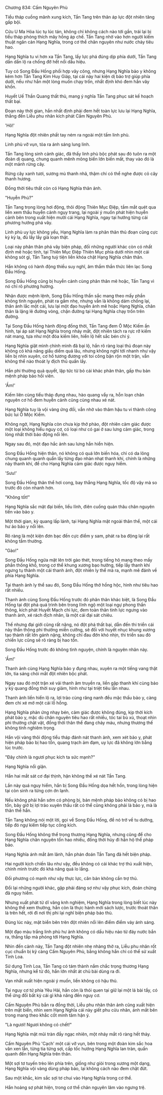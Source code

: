 




Chương 834: Cấm Nguyên Phù


Tiểu tháp cuồng mãnh xung kích, Tần Tang trên thân áp lực đột nhiên tăng gấp bội.

Cửu U Ma Hỏa lúc tụ lúc tán, không chỉ không cách nào tới gần, trái lại bị tiểu tháp phóng thích mây hồng áp chế. Tần Tang nhờ vào hơn người kiếm thuật ngăn cản Hạng Nghĩa, trong cơ thể chân nguyên như nước chảy tiêu hao.

Hạng Nghĩa tu vi hơn xa Tần Tang, lấy lực phá đúng dịp phía dưới, Tần Tang dần dần lộ ra chống đỡ hết nổi dấu hiệu.

Tuy có Song Đầu Hống phối hợp vây công, nhưng Hạng Nghĩa bảo y không kém hơn Tần Tang Kim Huy Giáp, tại cái này hai kiện dị bảo trợ giúp phía dưới, nếu như hắn một lòng muốn chạy trốn, nhất định khó đem hắn vây khốn.

Huyết Uế Thần Quang thất thủ, mang ý nghĩa Tần Tang phục sát kế hoạch thất bại.

Đoạn này thời gian, hắn nhất định phải đem hết toàn lực lưu lại Hạng Nghĩa, thẳng đến Liễu phu nhân kích phát Cấm Nguyên Phù.

'Hô!'

Hạng Nghĩa đột nhiên phất tay ném ra ngoài một tấm linh phù.

Linh phù vỡ vụn, tỏa ra ánh sáng lung linh.

Tần Tang lòng sinh cảnh giác, đã thấy linh phù bộc phát sau đó tuôn ra một đoàn dị quang, chung quanh mênh mông biển lớn biến mất, thay vào đó là một mảnh rừng cây.

Rừng cây xanh tươi, sương mù thanh nhã, thậm chí có thể nghe được cỏ cây thanh hương.

Đồng thời tiêu thất còn có Hạng Nghĩa thân ảnh.

"Huyễn Phù?"

Tần Tang trong lòng hơi động, thôi động Thiên Mục Điệp, tầm mắt quét qua liền xem thấu huyễn cảnh ngụy trang, lại ngoài ý muốn phát hiện huyễn cảnh bên trong xuất hiện mười cái Hạng Nghĩa, ngay tại hướng từng cái phương hướng phá vây.

Linh phù uy lực không yếu, Hạng Nghĩa làm ra phân thân thủ đoạn cũng cực kỳ kỳ lạ, đủ lấy lấy giả loạn thật.

Loại này phân thân phá vây biện pháp, đối những người khác còn có nhất định mê hoặc tính, tại Thiên Mục Điệp Thiên Mục phía dưới nhìn một cái không sót gì, Tần Tang tuỳ tiện liền khóa chặt Hạng Nghĩa chân thân.

Hắn không có hành động thiếu suy nghĩ, âm thầm thần thức liên lạc Song Đầu Hống.

Song Đầu Hống cũng bị huyễn cảnh cùng phân thân mê hoặc, Tần Tang vì nó chỉ rõ phương hướng.

Nhận được mệnh lệnh, Song Đầu Hống thần sắc mang theo mấy phần không tình nguyện, phát ra gầm nhẹ, nhưng vẫn là không dám chống lại, thân ảnh lắc một cái, lưu lại một đạo huyễn ảnh mê hoặc Hạng Nghĩa, chân thân là lặng lẽ đường vòng, chặn đường tại Hạng Nghĩa chạy trốn trên đường.

Tại Song Đầu Hống hành động đồng thời, Tần Tang đem Ô Mộc Kiếm ẩn hình, tại áp sát Hạng Nghĩa trong nháy mắt, đột nhiên tách ra rực rỡ kiếm nát mang, tựa như một đóa kiếm liên, hiển lộ hết sắc bén chi ý.

Hạng Nghĩa giật mình chính mình đã bại lộ, hắn rõ ràng loại thủ đoạn này không có khả năng giấu diếm quá lâu, nhưng không nghĩ tới nhanh như vậy liền bị nhìn xuyên, cơ hồ tương đương với toi công bận rộn một trận, vẫn không thể nào thoát ly địch thủ quấn lấy.

Hắn phi thường quả quyết, lập tức từ bỏ cái khác phân thân, gấp thu bản mệnh pháp bảo hồi viên.

'Ầm!'

Kiếm liên cùng tiểu tháp đụng nhau, hào quang vẩy ra, hỗn loạn chân nguyên cơ hồ đem huyễn cảnh cũng cùng nhau xé nát.

Hạng Nghĩa tuy là vội vàng ứng đối, vẫn nhờ vào thâm hậu tu vi thành công bức lui Ô Mộc Kiếm.

Không ngờ, Hạng Nghĩa còn chưa kịp thở phào, đột nhiên cảm giác được một loại không hiểu nguy cơ, có loại như có gai ở sau lưng cảm giác, trong lòng nhất thời báo động nổi lên.

Ngay sau đó, một đạo hắc ảnh sau lưng hắn hiển hiện.

Song Đầu Hống hiện thân, nó không có quá lớn biến hóa, chỉ có da lông chung quanh quanh quẩn lấy từng đạo nhàn nhạt thanh khí, chính là những này thanh khí, để cho Hạng Nghĩa cảm giác được nguy hiểm.

'Sưu!'

Song Đầu Hống thân thể hơi cong, bay thẳng Hạng Nghĩa, tốc độ vậy mà so trước đó còn nhanh hơn.

"Không tốt!"

Hạng Nghĩa sắc mặt đại biến, liều lĩnh, điên cuồng quán thâu chân nguyên tiến vào bảo y.

Một thời gian, kỳ quang lấp lánh, tại Hạng Nghĩa mặt ngoài thân thể, một cái hư ảo bảo y nổi lên.

Rõ ràng là một kiện đơn bạc đến cực điểm y sam, phát ra ba động lại rất không tầm thường.

"Gào!"

Song Đầu Hống ngửa mặt lên trời gào thét, trong tiếng hô mang theo mấy phần thống khổ, trong cơ thể khung xương bạo hưởng, tiếp lấy thanh khí ngưng tụ thành một cái thanh ảnh, đột nhiên ly thể mà ra, mạnh mẽ đánh về phía Hạng Nghĩa.

Tại thanh ảnh ly thể sau đó, Song Đầu Hống thở hồng hộc, hình như tiêu hao rất nhiều.

Thanh ảnh cùng Song Đầu Hống trước đó phân thân khác biệt, là Song Đầu Hống tại đột phá quá trình bên trong lĩnh ngộ một loại ngự phong thần thông, kích phát Huyết Mạch chi lực, đem toàn thân tinh lực ngưng vào thanh ảnh, xé rách địch nhân, là một cái đại sát chiêu.

Thế nhưng đại giới cũng rất nặng, nó đột phá thất bại, dẫn đến thi triển cái này thần thông phi thường miễn cưỡng, sẽ đối với huyết nhục khung xương tạo thành rất lớn gánh nặng, không chỉ đau đớn khó nhịn, thi triển sau đó chiến lực cũng sẽ rõ ràng bị hao tổn.

Song Đầu Hống trước đó không tình nguyện, chính là nguyên nhân này.

'Ầm!'

Thanh ảnh cùng Hạng Nghĩa bảo y đụng nhau, xuyên ra một tiếng vang thật lớn, tia sáng chói mắt đột nhiên bộc phát.

Ngay sau đó một trận xé vải thanh âm truyền ra, liền gặp thanh khí cùng bảo y kỳ quang đồng thời suy giảm, hình như tại triệt tiêu lẫn nhau.

Thanh ảnh liền hiển lộ ra, lợi trảo cùng răng nanh đều mặc thấu bảo y, càng đem chi xé mở một cái lỗ hổng.

Hạng Nghĩa phản ứng nhạy bén, cảm giác được không đúng, kịp thời kích phát bảo y, mặc dù chân nguyên tiêu hao rất nhiều, tóc tai bù xù, thoạt nhìn phi thường chật vật, đồng thời thân thể đang chảy máu, nhưng thương thế không tính nghiêm trọng.

Hắn vội vàng thôi động tiểu tháp đánh nát thanh ảnh, xem xét bảo y, phát hiện pháp bảo bị hao tổn, quang trạch ảm đạm, uy lực đã không lớn bằng lúc trước.

"Đây chính là ngươi phục kích ta sức mạnh?"

Hạng Nghĩa nổi giận.

Hắn hai mắt sát cơ đại thịnh, hận không thể xé nát Tần Tang.

Lần này quá nguy hiểm, hắn bị Song Đầu Hống dọa hết hồn, trong lòng hiện tại còn sinh ra từng cơn ớn lạnh.

Nếu không phải hắn sớm có phòng bị, bản mệnh pháp bảo không có bị hao tổn, bây giờ bị lợi trảo xuyên thấu rất có thể cũng không phải là bảo y, mà là thân thể hắn.

Tần Tang không nói một lời, gọi về Song Đầu Hống, để nó trở về tu dưỡng, tiếp đó ngự kiếm tiếp tục công kích.

Song Đầu Hống không thể trọng thương Hạng Nghĩa, nhưng cũng để cho Hạng Nghĩa chân nguyên tổn hao nhiều, đồng thời hủy đi hắn hộ thể pháp bảo.

Hạng Nghĩa ánh mắt âm lãnh, hắn phán đoán Tần Tang đã hết biện pháp.

Hai người kịch chiến lâu như vậy, đều không có cái khác trợ thủ xuất hiện, chính mình trước đó khả năng quá lo lắng.

Đối phương có mạnh như vậy thực lực, căn bản không cần trợ thủ.

Đổi lại những người khác, gặp phải đáng sợ như vậy phục kích, đoán chừng đã nguy hiểm.

Nhưng xuất phát từ dĩ vãng knh nghiệm, Hạng Nghĩa trong lòng biết lúc này không thể xem thường, hắn còn là thực hành mới sách lược, trước thoát thân là trên hết, rời đi nơi thị phi lại nghĩ biện pháp báo thù.

Đúng lúc này, mặt biển bên trên đột nhiên nổi lên điểm điểm vảy ánh sáng.

Một đạo màu trắng linh phù hư ảnh không có dấu hiệu nào từ đáy nước bắn ra, thẳng tắp mà phóng tới Hạng Nghĩa.

Nhìn đến cảnh này, Tần Tang đột nhiên nhẹ nhàng thở ra, Liễu phu nhân rốt cục chuẩn bị kỹ càng Cấm Nguyên Phù, bằng không hắn chỉ có thể sử xuất Tinh Loa.

Sử dụng Tinh Loa, Tần Tang có tám thành nắm chắc trọng thương Hạng Nghĩa, nhưng kể từ đó, hắn lớn nhất át chủ bài dùng ra đi.

Vạn nhất xuất hiện ngoài ý muốn, liền không có hậu thủ.

Tại nguy cơ tứ phía Yêu Hải, hắn còn là thói quen tại giữ lại một lá bài tẩy, có thể ứng đối bất kỳ cái gì khả năng đến nguy cơ.

Cấm Nguyên Phù bắn ra đồng thời, Liễu phu nhân thân ảnh cũng xuất hiện trên mặt biển, nhìn xem Hạng Nghĩa cái này giết phu cừu nhân, ánh mắt bên trong mang theo khắc cốt minh tâm hận ý.

"Là ngươi! Ngươi không có chết!"

Hạng Nghĩa mặt mũi tràn đầy ngạc nhiên, một nháy mắt rõ ràng hết thảy.

Cấm Nguyên Phù 'Cạch' một cái vỡ vụn, bên trong một đoàn kim sắc hoa văn xen lẫn, từng tia từng sợi, cấp tốc hướng Hạng Nghĩa lan tràn, quấn quanh đến Hạng Nghĩa trên thân.

Một sợi tơ tuyến trèo lên phía trên, giống như giòi trong xương một dạng, Hạng Nghĩa vội vàng dùng pháp bảo, lại không cách nào đem chặt đứt.

Sau một khắc, kim sắc sợi tơ chui vào Hạng Nghĩa trong cơ thể.

Hắn hoảng sợ phát hiện, trong cơ thể chân nguyên lâm vào ngưng trệ.




